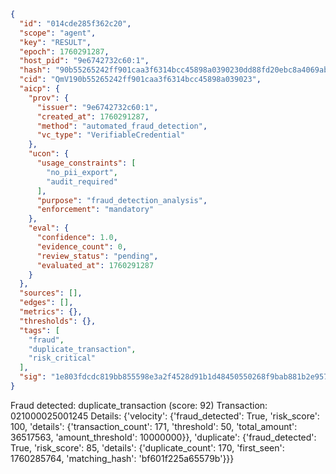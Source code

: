 ```json
{
  "id": "014cde285f362c20",
  "scope": "agent",
  "key": "RESULT",
  "epoch": 1760291287,
  "host_pid": "9e6742732c60:1",
  "hash": "90b55265242ff901caa3f6314bcc45898a0390230dd88fd20ebc8a4069abcc8c",
  "cid": "QmV190b55265242ff901caa3f6314bcc45898a039023",
  "aicp": {
    "prov": {
      "issuer": "9e6742732c60:1",
      "created_at": 1760291287,
      "method": "automated_fraud_detection",
      "vc_type": "VerifiableCredential"
    },
    "ucon": {
      "usage_constraints": [
        "no_pii_export",
        "audit_required"
      ],
      "purpose": "fraud_detection_analysis",
      "enforcement": "mandatory"
    },
    "eval": {
      "confidence": 1.0,
      "evidence_count": 0,
      "review_status": "pending",
      "evaluated_at": 1760291287
    }
  },
  "sources": [],
  "edges": [],
  "metrics": {},
  "thresholds": {},
  "tags": [
    "fraud",
    "duplicate_transaction",
    "risk_critical"
  ],
  "sig": "1e803fdcdc819bb855598e3a2f4528d91b1d48450550268f9bab881b2e957ee2"
}
```

Fraud detected: duplicate_transaction (score: 92)
Transaction: 021000025001245
Details: {'velocity': {'fraud_detected': True, 'risk_score': 100, 'details': {'transaction_count': 171, 'threshold': 50, 'total_amount': 36517563, 'amount_threshold': 10000000}}, 'duplicate': {'fraud_detected': True, 'risk_score': 85, 'details': {'duplicate_count': 170, 'first_seen': 1760285764, 'matching_hash': 'bf601f225a65579b'}}}
